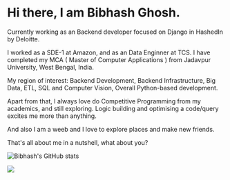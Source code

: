 # Hi there, I am Bibhash Ghosh. 

Currently working as an Backend developer focused on Django in HashedIn by Deloitte.

I worked as a SDE-1 at Amazon, and as an Data Enginner at TCS. I have completed my MCA ( Master of Computer Applications ) from Jadavpur University, West Bengal, India. 

My region of interest: Backend Development, Backend Infrastructure, Big Data, ETL, SQL and Computer Vision, Overall Python-based development.

Apart from that, I always love do Competitive Programming from my academics, and still exploring. Logic building and optimising a code/query excites me more than anything.

And also I am a weeb and I love to explore places and make new friends.

That's all about me in a nutshell, what about you?

![Bibhash's GitHub stats](https://github-readme-stats.vercel.app/api?username=Bibhash7&theme=vue-dark&show_icons=true)

![](https://komarev.com/ghpvc/?username=Bibhash7&style=for-the-badge)

